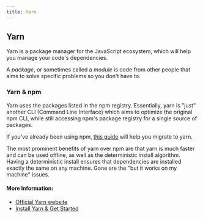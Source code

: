 ```yaml
---
title: Yarn
---
```

## Yarn

<!-- The article goes here, in GitHub-flavored Markdown. Feel free to add YouTube videos, images, and CodePen/JSBin embeds  -->
Yarn is a package manager for the JavaScript ecosystem, which will help you manage your code's dependencies.

A *package*, or sometimes called a *module* is code from other people that aims to solve specific problems so you don't have to.

### Yarn & npm

Yarn uses the packages listed in the npm registry. Essentially, yarn is "just" another CLI (Command Line Interface) which aims to optimize the original npm CLI, while still accessing npm's package registry for a single source of packages.

If you've already been using npm, [this guide](https://yarnpkg.com/lang/en/docs/migrating-from-npm/) will help you migrate to yarn.

The most prominent benefits of yarn over npm are that yarn is much faster and can be used offline, as well as the deterministic install algorithm. Having a deterministic install ensures that dependencies are installed exactly the same on any machine. Gone are the "but it works on my machine" issues.

#### More Information:
<!-- Please add any articles you think might be helpful to read before writing the article -->

* [Official Yarn website](https://yarnpkg.com)
* [Install Yarn & Get Started](https://yarnpkg.com/en/docs/install)
